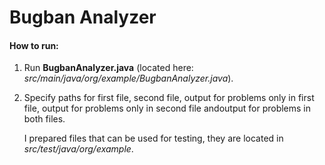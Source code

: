 # Bugban Analyzer
#### How to run:
1) Run **BugbanAnalyzer.java** (located here: *src/main/java/org/example/BugbanAnalyzer.java*).
2) Specify paths for first file, second file, output for problems only in first file, output for problems only in second file andoutput for problems in both files.

   I prepared files that can be used for testing, they are located in *src/test/java/org/example*.
   
